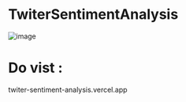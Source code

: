 # TwiterSentimentAnalysis


![image](https://github.com/Rishi47Sharma/TwiterSentimentAnalysis/assets/90702705/d62b71bd-689c-4d33-a91e-d74f8003ec1d)


# Do vist :
twiter-sentiment-analysis.vercel.app
